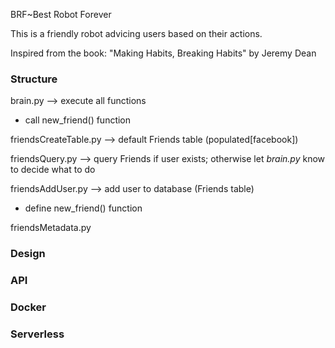 BRF~Best Robot Forever 


This is a friendly robot  advicing users based on their actions.

Inspired from the book: "Making Habits, Breaking Habits" by Jeremy Dean 

### Structure

brain.py --> execute all functions

- call new_friend() function

friendsCreateTable.py --> default Friends table (populated[facebook])

friendsQuery.py --> query Friends if user exists; otherwise let _brain.py_ know 
to decide what to do

friendsAddUser.py --> add user to database (Friends table)

- define new_friend() function

friendsMetadata.py

### Design

### API

### Docker

### Serverless